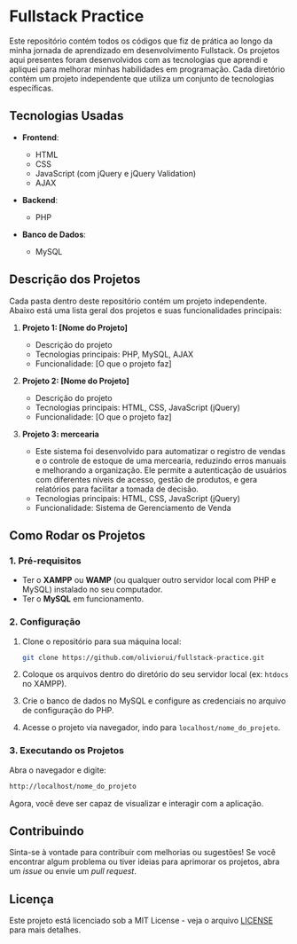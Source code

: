 # Fullstack Practice

Este repositório contém todos os códigos que fiz de prática ao longo da minha jornada de aprendizado em desenvolvimento Fullstack. Os projetos aqui presentes foram desenvolvidos com as tecnologias que aprendi e apliquei para melhorar minhas habilidades em programação. Cada diretório contém um projeto independente que utiliza um conjunto de tecnologias específicas.

## Tecnologias Usadas

- **Frontend**:
  - HTML
  - CSS
  - JavaScript (com jQuery e jQuery Validation)
  - AJAX

- **Backend**:
  - PHP

- **Banco de Dados**:
  - MySQL

## Descrição dos Projetos

Cada pasta dentro deste repositório contém um projeto independente. Abaixo está uma lista geral dos projetos e suas funcionalidades principais:

1. **Projeto 1: [Nome do Projeto]**
   - Descrição do projeto
   - Tecnologias principais: PHP, MySQL, AJAX
   - Funcionalidade: [O que o projeto faz]

2. **Projeto 2: [Nome do Projeto]**
   - Descrição do projeto
   - Tecnologias principais: HTML, CSS, JavaScript (jQuery)
   - Funcionalidade: [O que o projeto faz]

3. **Projeto 3: mercearia**
   - Este sistema foi desenvolvido para automatizar o registro de vendas e o controle de estoque de uma mercearia, reduzindo erros manuais e melhorando a organização. Ele permite a autenticação de usuários com diferentes níveis de acesso, gestão de produtos, e gera relatórios para facilitar a tomada de decisão.
   - Tecnologias principais: HTML, CSS, JavaScript (jQuery)
   - Funcionalidade: Sistema de Gerenciamento de Venda

## Como Rodar os Projetos

### 1. Pré-requisitos

- Ter o **XAMPP** ou **WAMP** (ou qualquer outro servidor local com PHP e MySQL) instalado no seu computador.
- Ter o **MySQL** em funcionamento.
  
### 2. Configuração

1. Clone o repositório para sua máquina local:
   ```bash
   git clone https://github.com/oliviorui/fullstack-practice.git
   ```

2. Coloque os arquivos dentro do diretório do seu servidor local (ex: `htdocs` no XAMPP).

3. Crie o banco de dados no MySQL e configure as credenciais no arquivo de configuração do PHP.

4. Acesse o projeto via navegador, indo para `localhost/nome_do_projeto`.

### 3. Executando os Projetos

Abra o navegador e digite:
```bash
http://localhost/nome_do_projeto
```

Agora, você deve ser capaz de visualizar e interagir com a aplicação. 

## Contribuindo

Sinta-se à vontade para contribuir com melhorias ou sugestões! Se você encontrar algum problema ou tiver ideias para aprimorar os projetos, abra um *issue* ou envie um *pull request*.

## Licença

Este projeto está licenciado sob a MIT License - veja o arquivo [LICENSE](LICENSE) para mais detalhes.
